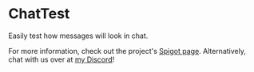 # ChatTest
Easily test how messages will look in chat.

For more information, check out the project's 
[Spigot page](https://www.spigotmc.org/resources/80783/). Alternatively,
chat with us over at [my Discord](https://tehbrian.xyz/discord)!
